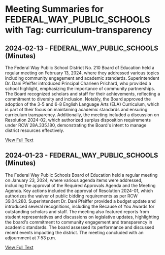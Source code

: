 # Meeting Summaries for FEDERAL_WAY_PUBLIC_SCHOOLS with Tag: curriculum-transparency

## 2024-02-13 - FEDERAL_WAY_PUBLIC_SCHOOLS (Minutes)

The Federal Way Public School District No. 210 Board of Education held a regular meeting on February 13, 2024, where they addressed various topics including community engagement and academic standards. Superintendent Dr. Dani Pfeiffer introduced Principal Charleen Prichard, who provided a school highlight, emphasizing the importance of community partnerships. The Board recognized scholars and staff for their achievements, reflecting a commitment to diversity and inclusion. Notably, the Board approved the adoption of the 3-5 and 6-8 English Language Arts (ELA) Curriculum, which is part of their focus on maintaining academic standards and ensuring curriculum transparency. Additionally, the meeting included a discussion on Resolution 2024-02, which authorized surplus disposition requirements under RCW 28A.335.180, demonstrating the Board's intent to manage district resources effectively.

[View Full Text](https://raw.githubusercontent.com/VoronoiPerspectives/WashingtonStateSchoolBoardExplorer/refs/heads/main/data/countries/usa/states/wa/counties/king/school_boards/federal_way_public_schools/2024/2024-02-13-minutes.txt)

## 2024-01-23 - FEDERAL_WAY_PUBLIC_SCHOOLS (Minutes)

The Federal Way Public Schools Board of Education held a regular meeting on January 23, 2024, where various agenda items were addressed, including the approval of the Required Approvals Agenda and the Meeting Agenda. Key actions included the approval of Resolution 2024-01, which authorizes the waiver of public bidding requirements as per RCW 39.04.280. Superintendent Dr. Dani Pfeiffer provided a budget update and introduced several recognitions, including the Because of You Awards for outstanding scholars and staff. The meeting also featured reports from student representatives and discussions on legislative updates, highlighting the board's commitment to community engagement and transparency in academic standards. The board assessed its performance and discussed recent events impacting the district. The meeting concluded with an adjournment at 7:53 p.m.

[View Full Text](https://raw.githubusercontent.com/VoronoiPerspectives/WashingtonStateSchoolBoardExplorer/refs/heads/main/data/countries/usa/states/wa/counties/king/school_boards/federal_way_public_schools/2024/2024-01-23-minutes.txt)

